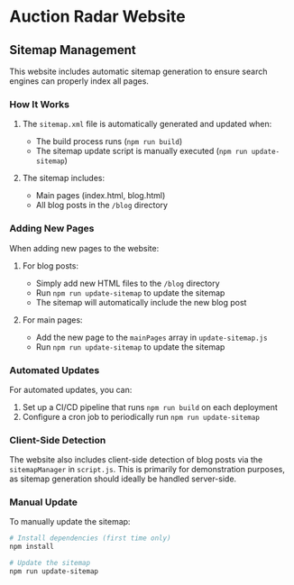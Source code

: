 # Auction Radar Website

## Sitemap Management

This website includes automatic sitemap generation to ensure search engines can properly index all pages.

### How It Works

1. The `sitemap.xml` file is automatically generated and updated when:
   - The build process runs (`npm run build`)
   - The sitemap update script is manually executed (`npm run update-sitemap`)

2. The sitemap includes:
   - Main pages (index.html, blog.html)
   - All blog posts in the `/blog` directory

### Adding New Pages

When adding new pages to the website:

1. For blog posts:
   - Simply add new HTML files to the `/blog` directory
   - Run `npm run update-sitemap` to update the sitemap
   - The sitemap will automatically include the new blog post

2. For main pages:
   - Add the new page to the `mainPages` array in `update-sitemap.js`
   - Run `npm run update-sitemap` to update the sitemap

### Automated Updates

For automated updates, you can:

1. Set up a CI/CD pipeline that runs `npm run build` on each deployment
2. Configure a cron job to periodically run `npm run update-sitemap`

### Client-Side Detection

The website also includes client-side detection of blog posts via the `sitemapManager` in `script.js`. This is primarily for demonstration purposes, as sitemap generation should ideally be handled server-side.

### Manual Update

To manually update the sitemap:

```bash
# Install dependencies (first time only)
npm install

# Update the sitemap
npm run update-sitemap